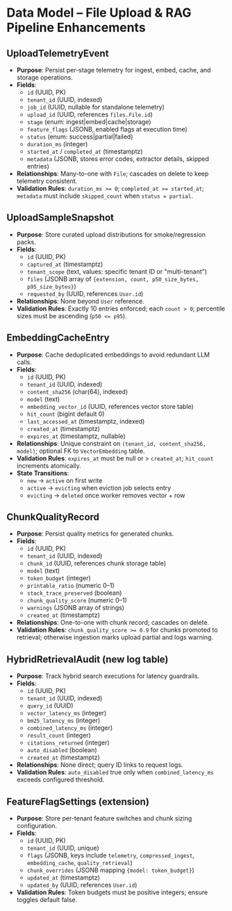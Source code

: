 # Data Model – File Upload & RAG Pipeline Enhancements

## UploadTelemetryEvent
- **Purpose**: Persist per-stage telemetry for ingest, embed, cache, and storage operations.
- **Fields**:
  - `id` (UUID, PK)
  - `tenant_id` (UUID, indexed)
  - `job_id` (UUID, nullable for standalone telemetry)
  - `upload_id` (UUID, references `files.File.id`)
  - `stage` (enum: ingest|embed|cache|storage)
  - `feature_flags` (JSONB, enabled flags at execution time)
  - `status` (enum: success|partial|failed)
  - `duration_ms` (integer)
  - `started_at` / `completed_at` (timestamptz)
  - `metadata` (JSONB, stores error codes, extractor details, skipped entries)
- **Relationships**: Many-to-one with `File`; cascades on delete to keep telemetry consistent.
- **Validation Rules**: `duration_ms >= 0`; `completed_at >= started_at`; `metadata` must include `skipped_count` when `status = partial`.

## UploadSampleSnapshot
- **Purpose**: Store curated upload distributions for smoke/regression packs.
- **Fields**:
  - `id` (UUID, PK)
  - `captured_at` (timestamptz)
  - `tenant_scope` (text, values: specific tenant ID or "multi-tenant")
  - `files` (JSONB array of `{extension, count, p50_size_bytes, p95_size_bytes}`)
  - `requested_by` (UUID, references `User.id`)
- **Relationships**: None beyond `User` reference.
- **Validation Rules**: Exactly 10 entries enforced; each `count > 0`; percentile sizes must be ascending (`p50 <= p95`).

## EmbeddingCacheEntry
- **Purpose**: Cache deduplicated embeddings to avoid redundant LLM calls.
- **Fields**:
  - `id` (UUID, PK)
  - `tenant_id` (UUID, indexed)
  - `content_sha256` (char(64), indexed)
  - `model` (text)
  - `embedding_vector_id` (UUID, references vector store table)
  - `hit_count` (bigint default 0)
  - `last_accessed_at` (timestamptz, indexed)
  - `created_at` (timestamptz)
  - `expires_at` (timestamptz, nullable)
- **Relationships**: Unique constraint on `(tenant_id, content_sha256, model)`; optional FK to `VectorEmbedding` table.
- **Validation Rules**: `expires_at` must be null or > `created_at`; `hit_count` increments atomically.
- **State Transitions**:
  - `new` → `active` on first write
  - `active` → `evicting` when eviction job selects entry
  - `evicting` → `deleted` once worker removes vector + row

## ChunkQualityRecord
- **Purpose**: Persist quality metrics for generated chunks.
- **Fields**:
  - `id` (UUID, PK)
  - `tenant_id` (UUID, indexed)
  - `chunk_id` (UUID, references chunk storage table)
  - `model` (text)
  - `token_budget` (integer)
  - `printable_ratio` (numeric 0–1)
  - `stack_trace_preserved` (boolean)
  - `chunk_quality_score` (numeric 0–1)
  - `warnings` (JSONB array of strings)
  - `created_at` (timestamptz)
- **Relationships**: One-to-one with chunk record; cascades on delete.
- **Validation Rules**: `chunk_quality_score >= 0.9` for chunks promoted to retrieval; otherwise ingestion marks upload partial and logs warning.

## HybridRetrievalAudit (new log table)
- **Purpose**: Track hybrid search executions for latency guardrails.
- **Fields**:
  - `id` (UUID, PK)
  - `tenant_id` (UUID, indexed)
  - `query_id` (UUID)
  - `vector_latency_ms` (integer)
  - `bm25_latency_ms` (integer)
  - `combined_latency_ms` (integer)
  - `result_count` (integer)
  - `citations_returned` (integer)
  - `auto_disabled` (boolean)
  - `created_at` (timestamptz)
- **Relationships**: None direct; query ID links to request logs.
- **Validation Rules**: `auto_disabled` true only when `combined_latency_ms` exceeds configured threshold.

## FeatureFlagSettings (extension)
- **Purpose**: Store per-tenant feature switches and chunk sizing configuration.
- **Fields**:
  - `id` (UUID, PK)
  - `tenant_id` (UUID, unique)
  - `flags` (JSONB, keys include `telemetry`, `compressed_ingest`, `embedding_cache`, `quality_retrieval`)
  - `chunk_overrides` (JSONB mapping `{model: token_budget}`)
  - `updated_at` (timestamptz)
  - `updated_by` (UUID, references `User.id`)
- **Validation Rules**: Token budgets must be positive integers; ensure toggles default false.
